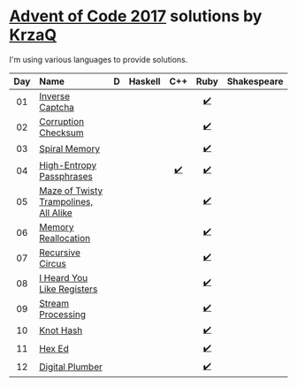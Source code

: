 [Advent of Code 2017](https://adventofcode.com) solutions by [KrzaQ][kq]
========================

I'm using various languages to provide solutions.

| Day | Name                                           | D    | Haskell | C++    | Ruby | Shakespeare |
|:---:|:-----------------------------------------------|:----:|:-------:|:------:|:----:|:-----------:|
| 01  | [Inverse Captcha][day01]                       |      |         |        | [:heavy_check_mark:](./day01/main.rb)      |             |
| 02  | [Corruption Checksum][day02]                   |      |         |        | [:heavy_check_mark:](./day02/main.rb)      |             |
| 03  | [Spiral Memory][day03]                         |      |         |        | [:heavy_check_mark:](./day03/main.rb)      |             |
| 04  | [High-Entropy Passphrases][day04]              |      |         | [:heavy_check_mark:](./day04/main.cpp) | [:heavy_check_mark:](./day04/main.rb)      |             |
| 05  | [Maze of Twisty Trampolines, All Alike][day05] |      |         |        | [:heavy_check_mark:](./day05/main.rb)      |             |
| 06  | [Memory Reallocation][day06]                   |      |         |        | [:heavy_check_mark:](./day06/main.rb)      |             |
| 07  | [Recursive Circus][day07]                      |      |         |        | [:heavy_check_mark:](./day07/main.rb)      |             |
| 08  | [I Heard You Like Registers][day08]            |      |         |        | [:heavy_check_mark:](./day08/main.rb)      |             |
| 09  | [Stream Processing][day09]                     |      |         |        | [:heavy_check_mark:](./day09/main.rb)      |             |
| 10  | [Knot Hash][day10]                             |      |         |        | [:heavy_check_mark:](./day10/main.rb)      |             |
| 11  | [Hex Ed][day11]                                |      |         |        | [:heavy_check_mark:](./day11/main.rb)      |             |
| 12  | [Digital Plumber][day12]                       |      |         |        | [:heavy_check_mark:](./day12/main.rb)      |             |

[day01]: https://adventofcode.com/2017/day/1
[day02]: https://adventofcode.com/2017/day/2
[day03]: https://adventofcode.com/2017/day/3
[day04]: https://adventofcode.com/2017/day/4
[day05]: https://adventofcode.com/2017/day/5
[day06]: https://adventofcode.com/2017/day/6
[day07]: https://adventofcode.com/2017/day/7
[day08]: https://adventofcode.com/2017/day/8
[day09]: https://adventofcode.com/2017/day/9
[day10]: https://adventofcode.com/2017/day/10
[day11]: https://adventofcode.com/2017/day/11
[day12]: https://adventofcode.com/2017/day/12

[kq]: https://dev.krzaq.cc

